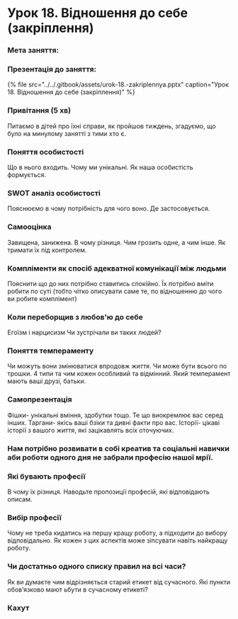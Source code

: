 # Урок 18. Відношення до себе \(закріплення\)

### Мета заняття: 

### Презентація до заняття:

{% file src="../../.gitbook/assets/urok-18.-zakriplennya.pptx" caption="Урок 18. Відношення до себе \(закріплення\)" %}

### Привітання \(5 хв\)

Питаємо в дітей про їхні справи, як пройшов тиждень, згадуємо, що було на минулому занятті з тими хто є.

### Поняття особистості

Що в нього входить. Чому ми унікальні. Як наша особистість формується.

### SWOT аналіз особистості

Пояснюємо в чому потрібність для чого воно. Де застосовується.

### **Самооцінка**

Завищена, занижена. В чому різниця. Чим грозить одне, а чим інше. Як тримати їх під контролем.

### Компліменти як спосіб адекватної комунікації між людьми

Пояснити що до них потрібно ставитись спокійно. Їх потрібно вміти робити по суті \(тобто чітко описувати саме те, по відношенню до чого ви робите комплімент\)

### Коли переборщив з любов'ю до себе

Егоїзм і нарцисизм Чи зустрічали ви таких людей?

### Поняття темпераменту

Чи можуть вони змінюватися впродовж життя. Чи може бути всього по трошки. 4 типи та чим кожен особливий та відмінний. Який темперамент мають ваші друзі, батьки.

### Самопрезентація

Фішки- унікальні вміння, здобутки тощо. Те що виокремлює вас серед інших. Таргани- якісь ваші бзіки та дивні факти про вас. Історії- цікаві історії з вашого життя, які зацікавлять всіх оточуючих.

### **Нам потрібно розвивати в собі креатив та соціальні навички аби роботи одного дня не забрали професію нашої мрії.**

### Які бувають професії

В чому їх різниця. Наводьте пропозиції професій, які відповідають описам.

### Вибір професії

Чому не треба кидатись на першу кращу роботу, а підходити до вибору відповідально. Як кожен з цих аспектів може зіпсувати навіть найкращу роботу.

### Чи достатньо одного списку правил на всі часи?

Як ви думаєте чим відрізняється старий етикет від сучасного. Які пункти обов’язково мают ьбути в сучасному етикеті?

### **Кахут**

